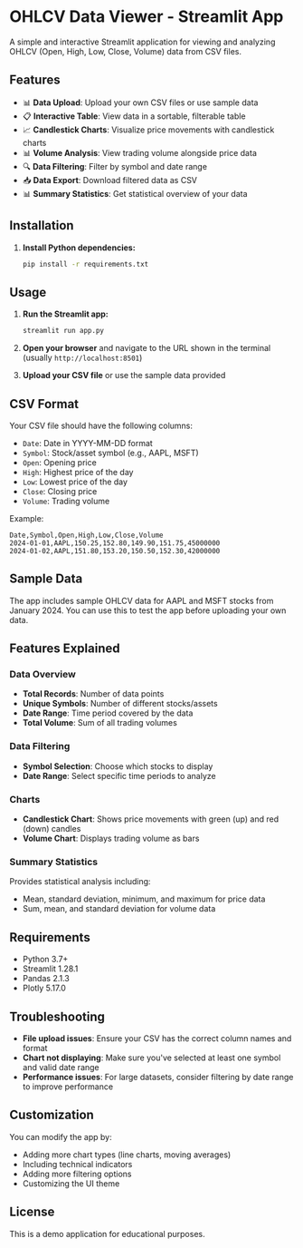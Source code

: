 # OHLCV Data Viewer - Streamlit App

A simple and interactive Streamlit application for viewing and analyzing OHLCV (Open, High, Low, Close, Volume) data from CSV files.

## Features

- 📊 **Data Upload**: Upload your own CSV files or use sample data
- 📋 **Interactive Table**: View data in a sortable, filterable table
- 📈 **Candlestick Charts**: Visualize price movements with candlestick charts
- 📊 **Volume Analysis**: View trading volume alongside price data
- 🔍 **Data Filtering**: Filter by symbol and date range
- 📥 **Data Export**: Download filtered data as CSV
- 📊 **Summary Statistics**: Get statistical overview of your data

## Installation

1. **Install Python dependencies:**
   ```bash
   pip install -r requirements.txt
   ```

## Usage

1. **Run the Streamlit app:**
   ```bash
   streamlit run app.py
   ```

2. **Open your browser** and navigate to the URL shown in the terminal (usually `http://localhost:8501`)

3. **Upload your CSV file** or use the sample data provided

## CSV Format

Your CSV file should have the following columns:
- `Date`: Date in YYYY-MM-DD format
- `Symbol`: Stock/asset symbol (e.g., AAPL, MSFT)
- `Open`: Opening price
- `High`: Highest price of the day
- `Low`: Lowest price of the day
- `Close`: Closing price
- `Volume`: Trading volume

Example:
```csv
Date,Symbol,Open,High,Low,Close,Volume
2024-01-01,AAPL,150.25,152.80,149.90,151.75,45000000
2024-01-02,AAPL,151.80,153.20,150.50,152.30,42000000
```

## Sample Data

The app includes sample OHLCV data for AAPL and MSFT stocks from January 2024. You can use this to test the app before uploading your own data.

## Features Explained

### Data Overview
- **Total Records**: Number of data points
- **Unique Symbols**: Number of different stocks/assets
- **Date Range**: Time period covered by the data
- **Total Volume**: Sum of all trading volumes

### Data Filtering
- **Symbol Selection**: Choose which stocks to display
- **Date Range**: Select specific time periods to analyze

### Charts
- **Candlestick Chart**: Shows price movements with green (up) and red (down) candles
- **Volume Chart**: Displays trading volume as bars

### Summary Statistics
Provides statistical analysis including:
- Mean, standard deviation, minimum, and maximum for price data
- Sum, mean, and standard deviation for volume data

## Requirements

- Python 3.7+
- Streamlit 1.28.1
- Pandas 2.1.3
- Plotly 5.17.0

## Troubleshooting

- **File upload issues**: Ensure your CSV has the correct column names and format
- **Chart not displaying**: Make sure you've selected at least one symbol and valid date range
- **Performance issues**: For large datasets, consider filtering by date range to improve performance

## Customization

You can modify the app by:
- Adding more chart types (line charts, moving averages)
- Including technical indicators
- Adding more filtering options
- Customizing the UI theme

## License

This is a demo application for educational purposes. 